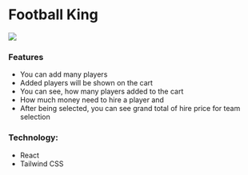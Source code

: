 # Football King

![](https://i.imgur.com/dof5IpM.png)

### Features

- You can add many players
- Added players will be shown on the cart
- You can see, how many players added to the cart
- How much money need to hire a player and
- After being selected, you can see grand total of hire price for team selection

### Technology:

- React
- Tailwind CSS
